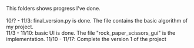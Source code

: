 This folders shows progress I've done. </br>
</br>
10/? - 11/3: final_version.py is done. The file contains the basic algorithm of my project. </br>
11/3 - 11/10: basic UI is done. The file "rock_paper_scissors_gui" is the implementation. 
11/10 - 11/17: Complete the version 1 of the project

